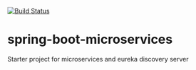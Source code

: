 [![Build Status](https://travis-ci.com/pradeep0601/spring-boot-microservices.svg?branch=master)](https://travis-ci.com/pradeep0601/spring-boot-microservices)
# spring-boot-microservices
Starter project for microservices and eureka discovery server

